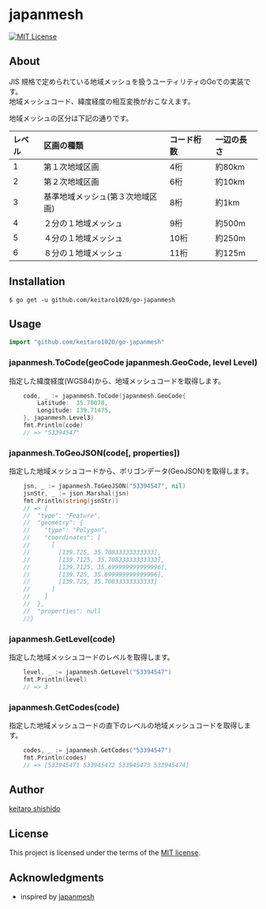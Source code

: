 # japanmesh

[![MIT License](http://img.shields.io/badge/license-MIT-blue.svg?style=flat)](LICENSE)

## About

JIS 規格で定められている地域メッシュを扱うユーティリティのGoでの実装です。  
地域メッシュコード、緯度経度の相互変換がおこなえます。

地域メッシュの区分は下記の通りです。  

レベル | 区画の種類 | コード桁数 | 一辺の長さ
:-|:-|:-|:-
1 | 第１次地域区画 | 4桁 | 約80km
2 | 第２次地域区画 | 6桁 | 約10km
3 | 基準地域メッシュ(第３次地域区画) | 8桁 | 約1km
4 | ２分の１地域メッシュ | 9桁 | 約500m
5 | ４分の１地域メッシュ | 10桁 | 約250m
6 | ８分の１地域メッシュ | 11桁 | 約125m

## Installation
```cassandraql
$ go get -u github.com/keitaro1020/go-japanmesh
```
## Usage
```go
import "github.com/keitaro1020/go-japanmesh"
```

### japanmesh.ToCode(geoCode japanmesh.GeoCode, level Level)

指定した緯度経度(WGS84)から、地域メッシュコードを取得します。  

```go
	code, _ := japanmesh.ToCode(japanmesh.GeoCode{
		Latitude:  35.70078,
		Longitude: 139.71475,
	}, japanmesh.Level3)
	fmt.Println(code)
	// => "53394547"
```

### japanmesh.ToGeoJSON(code[, properties])

指定した地域メッシュコードから、ポリゴンデータ(GeoJSON)を取得します。  

```go
	jsn, _ := japanmesh.ToGeoJSON("53394547", nil)
	jsnStr, _ := json.Marshal(jsn)
	fmt.Println(string(jsnStr))
	// => {
	//  "type": "Feature",
	//  "geometry": {
	//    "type": "Polygon",
	//    "coordinates": [
	//      [
	//        [139.725, 35.70833333333333],
	//        [139.7125, 35.70833333333333],
	//        [139.7125, 35.699999999999996],
	//        [139.725, 35.699999999999996],
	//        [139.725, 35.70833333333333]
	//      ]
	//    ]
	//  },
	//  "properties": null
	//}
```

### japanmesh.GetLevel(code)

指定した地域メッシュコードのレベルを取得します。  

```go
	level, _ := japanmesh.GetLevel("53394547")
	fmt.Println(level)
	// => 3
```

### japanmesh.GetCodes(code)
指定した地域メッシュコードの直下のレベルの地域メッシュコードを取得します。  

```go
	codes, _ := japanmesh.GetCodes("53394547")
	fmt.Println(codes)
	// => [533945471 533945472 533945473 533945474]
```

## Author

[keitaro shishido](https://github.com/keitaro1020)

## License

This project is licensed under the terms of the [MIT license](https://github.com/keitaro1020/go-japanmesh/blob/master/LICENSE).

## Acknowledgments

- inspired by [japanmesh](https://github.com/qazsato/japanmesh)

